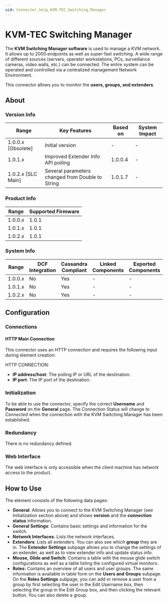 ```yaml
---
uid: Connector_help_KVM-TEC_Switching_Manager
---
```


# KVM-TEC Switching Manager

The **KVM Switching Manager software** is used to manage a KVM network. It allows up to 2000 endpoints as well as super-fast switching. A wide range of different sources (servers, operator workstations, PCs, surveillance cameras, video walls, etc.) can be connected. The entire system can be operated and controlled via a centralized management Network Environment.

This connector allows you to monitor the **users, groups, and extenders**.

## About

### Version Info

| Range              | Key Features                                     | Based on | System Impact |
|--------------------|--------------------------------------------------|----------|---------------|
| 1.0.0.x [Obsolete] | Initial version                                  | -        | -             |
| 1.0.1.x            | Improved Extender Info API polling               | 1.0.0.4  | -             |
| 1.0.2.x [SLC Main] | Several parameters changed from Double to String | 1.0.1.7  | -             |

### Product Info

| Range     | Supported Firmware     |
|-----------|------------------------|
| 1.0.0.x   | 1.0.1                  |
| 1.0.1.x   | 1.0.1                  |
| 1.0.2.x   | 1.0.1                  |

### System Info

| Range     | DCF Integration     | Cassandra Compliant     | Linked Components     | Exported Components     |
|-----------|---------------------|-------------------------|-----------------------|-------------------------|
| 1.0.0.x   | No                  | Yes                     | -                     | -                       |
| 1.0.1.x   | No                  | Yes                     | -                     | -                       |
| 1.0.2.x   | No                  | Yes                     | -                     | -                       |

## Configuration

### Connections

#### HTTP Main Connection

This connector uses an HTTP connection and requires the following input during element creation:

HTTP CONNECTION:

- **IP address/host**: The polling IP or URL of the destination.
- **IP port**: The IP port of the destination.

### Initialization

To be able to use the connector, specify the correct **Username** and **Password** on the **General** page. The Connection Status will change to *Connected* when the connection with the KVM Switching Manager has been established.

### Redundancy

There is no redundancy defined.

### Web Interface

The web interface is only accessible when the client machine has network access to the product.

## How to Use

The element consists of the following data pages:

- **General**: Allows you to connect to the KVM Switching Manager (see Initialization section above) and shows **version** and the **connection status** information.
- **General Settings**: Contains basic settings and information for the switch.
- **Network Interfaces**: Lists the network interfaces.
- **Extenders**: Lists all extenders. You can also see which **group** they are in. The **Extender Settings** subpage allows you to change the settings of an extender, as well as to view extender info and update status info.
- **Mouse, Glide and Switch**: Contains a table with the mouse glide switch configurations as well as a table listing the configured virtual monitors.
- **Roles:** Contains an overview of all users and user groups. The same information is available in table form on the **Users and Groups** subpage. On the **Roles Settings** subpage, you can add or remove a user from a group by first selecting the user in the Edit Username box, then selecting the group in the Edit Group box, and then clicking the relevant button. You can also delete a group.
